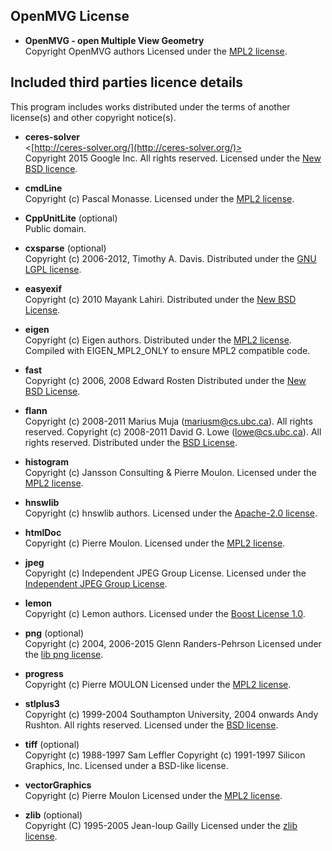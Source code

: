 
## OpenMVG License

* __OpenMVG - open Multiple View Geometry__<br />
  Copyright OpenMVG authors
  Licensed under the [MPL2 license](http://opensource.org/licenses/MPL-2.0).

## Included third parties licence details

This program includes works distributed under the terms of another license(s) and other copyright notice(s).

*   __ceres-solver__<br />
    <[http://ceres-solver.org/](http://ceres-solver.org/)><br />
    Copyright 2015 Google Inc. All rights reserved.
    Licensed under the [New BSD licence](http://ceres-solver.org/license.html).

*   __cmdLine__<br />
    Copyright (c) Pascal Monasse.
    Licensed under the [MPL2 license](http://opensource.org/licenses/MPL-2.0).

*   __CppUnitLite__ (optional)<br />
    Public domain.

*   __cxsparse__  (optional)<br />
    Copyright (c) 2006-2012, Timothy A. Davis.
    Distributed under the [GNU LGPL license](http://opensource.org/licenses/lgpl-license).

*   __easyexif__<br />
    Copyright (c) 2010 Mayank Lahiri.
    Distributed under the [New BSD License](http://opensource.org/licenses/BSD-3-Clause).

*   __eigen__<br />
    Copyright (c) Eigen authors.
    Distributed under the [MPL2 license](http://opensource.org/licenses/MPL-2.0).
    Compiled with EIGEN_MPL2_ONLY to ensure MPL2 compatible code.

*   __fast__<br />
    Copyright (c) 2006, 2008 Edward Rosten
    Distributed under the [New BSD License](https://opensource.org/licenses/BSD-3-Clause).

*   __flann__<br />
    Copyright (c) 2008-2011  Marius Muja (mariusm@cs.ubc.ca). All rights reserved.
    Copyright (c) 2008-2011  David G. Lowe (lowe@cs.ubc.ca). All rights reserved.
    Distributed under the [BSD License](http://www.opensource.org/licenses/bsd-license.php).

*   __histogram__<br />
    Copyright (c) Jansson Consulting & Pierre Moulon.
    Licensed under the [MPL2 license](http://opensource.org/licenses/MPL-2.0).

*   __hnswlib__<br />
    Copyright (c) hnswlib authors.
    Licensed under the [Apache-2.0 license](https://opensource.org/licenses/Apache-2.0).

*   __htmlDoc__<br />
    Copyright (c) Pierre Moulon.
    Licensed under the [MPL2 license](http://opensource.org/licenses/MPL-2.0).

*   __jpeg__<br />
    Copyright (c) Independent JPEG Group License.
    Licensed under the [Independent JPEG Group License](https://spdx.org/licenses/IJG).

*   __lemon__<br />
    Copyright (c) Lemon authors.
    Licensed under the [Boost License 1.0](http://www.boost.org/LICENSE_1_0.txt).

*   __png__ (optional)<br />
    Copyright (c) 2004, 2006-2015 Glenn Randers-Pehrson
    Licensed under the [lib png license](http://www.libpng.org/pub/png/src/libpng-LICENSE.txt).

*   __progress__<br />
    Copyright (c) Pierre MOULON
    Licensed under the [MPL2 license](http://opensource.org/licenses/MPL-2.0).

*   __stlplus3__<br />
    Copyright (c) 1999-2004 Southampton University, 2004 onwards Andy Rushton. All rights reserved.
    Licensed under the [BSD license](http://opensource.org/licenses/bsd-license.php).

*   __tiff__ (optional)<br />
    Copyright (c) 1988-1997 Sam Leffler
    Copyright (c) 1991-1997 Silicon Graphics, Inc.
    Licensed under a BSD-like license.

*   __vectorGraphics__<br />
    Copyright (c) Pierre Moulon
    Licensed under the [MPL2 license](http://opensource.org/licenses/MPL-2.0).

*   __zlib__  (optional)<br />
    Copyright (C) 1995-2005 Jean-loup Gailly
    Licensed under the [zlib license](http://opensource.org/licenses/Zlib).
